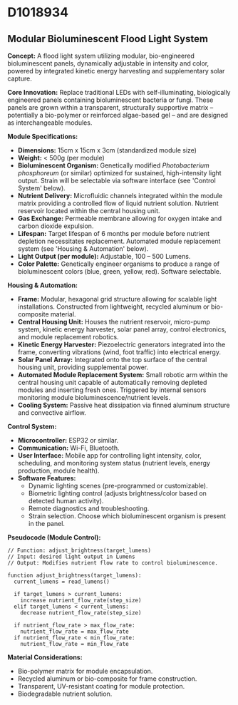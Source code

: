 # D1018934

## Modular Bioluminescent Flood Light System

**Concept:** A flood light system utilizing modular, bio-engineered bioluminescent panels, dynamically adjustable in intensity and color, powered by integrated kinetic energy harvesting and supplementary solar capture.

**Core Innovation:** Replace traditional LEDs with self-illuminating, biologically engineered panels containing bioluminescent bacteria or fungi. These panels are grown within a transparent, structurally supportive matrix – potentially a bio-polymer or reinforced algae-based gel – and are designed as interchangeable modules.

**Module Specifications:**

*   **Dimensions:** 15cm x 15cm x 3cm (standardized module size)
*   **Weight:** < 500g (per module)
*   **Bioluminescent Organism:** Genetically modified *Photobacterium phosphoreum* (or similar) optimized for sustained, high-intensity light output.  Strain will be selectable via software interface (see 'Control System' below).
*   **Nutrient Delivery:** Microfluidic channels integrated within the module matrix providing a controlled flow of liquid nutrient solution. Nutrient reservoir located within the central housing unit.
*   **Gas Exchange:** Permeable membrane allowing for oxygen intake and carbon dioxide expulsion.
*   **Lifespan:** Target lifespan of 6 months per module before nutrient depletion necessitates replacement. Automated module replacement system (see 'Housing & Automation' below).
*   **Light Output (per module):** Adjustable, 100 – 500 Lumens.
*   **Color Palette:** Genetically engineer organisms to produce a range of bioluminescent colors (blue, green, yellow, red). Software selectable.

**Housing & Automation:**

*   **Frame:** Modular, hexagonal grid structure allowing for scalable light installations. Constructed from lightweight, recycled aluminum or bio-composite material.
*   **Central Housing Unit:** Houses the nutrient reservoir, micro-pump system, kinetic energy harvester, solar panel array, control electronics, and module replacement robotics.
*   **Kinetic Energy Harvester:** Piezoelectric generators integrated into the frame, converting vibrations (wind, foot traffic) into electrical energy.
*   **Solar Panel Array:** Integrated onto the top surface of the central housing unit, providing supplemental power.
*   **Automated Module Replacement System:**  Small robotic arm within the central housing unit capable of automatically removing depleted modules and inserting fresh ones. Triggered by internal sensors monitoring module bioluminescence/nutrient levels.
*   **Cooling System:** Passive heat dissipation via finned aluminum structure and convective airflow.

**Control System:**

*   **Microcontroller:** ESP32 or similar.
*   **Communication:** Wi-Fi, Bluetooth.
*   **User Interface:** Mobile app for controlling light intensity, color, scheduling, and monitoring system status (nutrient levels, energy production, module health).
*   **Software Features:**
    *   Dynamic lighting scenes (pre-programmed or customizable).
    *   Biometric lighting control (adjusts brightness/color based on detected human activity).
    *   Remote diagnostics and troubleshooting.
    *   Strain selection. Choose which bioluminescent organism is present in the panel.

**Pseudocode (Module Control):**

```
// Function: adjust_brightness(target_lumens)
// Input: desired light output in Lumens
// Output: Modifies nutrient flow rate to control bioluminescence.

function adjust_brightness(target_lumens):
  current_lumens = read_lumens()

  if target_lumens > current_lumens:
    increase nutrient_flow_rate(step_size)
  elif target_lumens < current_lumens:
    decrease nutrient_flow_rate(step_size)

  if nutrient_flow_rate > max_flow_rate:
    nutrient_flow_rate = max_flow_rate
  if nutrient_flow_rate < min_flow_rate:
    nutrient_flow_rate = min_flow_rate
```

**Material Considerations:**

*   Bio-polymer matrix for module encapsulation.
*   Recycled aluminum or bio-composite for frame construction.
*   Transparent, UV-resistant coating for module protection.
*   Biodegradable nutrient solution.